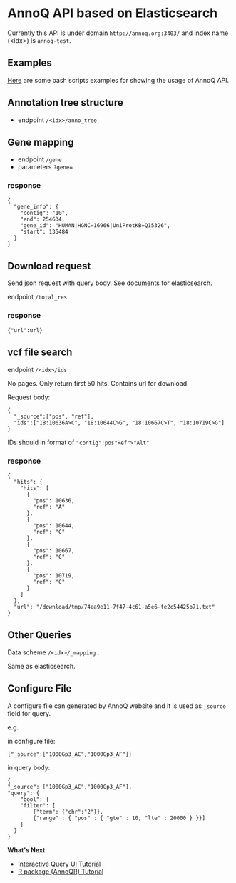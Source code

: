 ---
---

# AnnoQ API based on Elasticsearch

Currently this API is under domain `http://annoq.org:3403/` and index name (\<idx\>) is `annoq-test`.

## Examples

[Here](https://github.com/USCbiostats/annoq-api/tree/main/es_scripts) are some bash scripts examples for showing the usage of AnnoQ API.

## Annotation tree structure

* endpoint 
`/<idx>/anno_tree`

## Gene mapping
* endpoint `/gene`
* parameters `?gene=`

### response

```
{
  "gene_info": {
    "contig": "10", 
    "end": 254634, 
    "gene_id": "HUMAN|HGNC=16966|UniProtKB=Q15326", 
    "start": 135484
  }
}
```

## Download request

Send json request with query body. See documents for elasticsearch.

endpoint `/total_res`

### response

`{"url":url}`

## vcf file search

endpoint `/<idx>/ids`

No pages. Only return first 50 hits. Contains url for download.

Request body:

```
{
  "_source":["pos", "ref"],
  "ids":["18:10636A>C", "18:10644C>G", "18:10667C>T", "18:10719C>G"]
}
```

IDs should in format of `"contig":pos"Ref">"Alt"`

### response



```
{
  "hits": {
    "hits": [
      {
        "pos": 10636,
        "ref": "A"
      },
      {
        "pos": 10644,
        "ref": "C"
      },
      {
        "pos": 10667,
        "ref": "C"
      },
      {
        "pos": 10719,
        "ref": "C"
      }
    ]
  },
  "url": "/download/tmp/74ea9e11-7f47-4c61-a5e6-fe2c54425b71.txt"
}
```

## Other Queries
Data scheme `/<idx>/_mapping` .

Same as elasticsearch. 

## Configure File

A configure file can generated by AnnoQ website and it is used as `_source` field for query.

e.g.

in configure file:

```
{"_source":["1000Gp3_AC","1000Gp3_AF"]}
```

in query body:

```
{
"_source": ["1000Gp3_AC","1000Gp3_AF"],
"query": {
    "bool": {
	"filter": [
		{"term": {"chr":"2"}},
		{"range" : { "pos" : { "gte" : 10, "lte" : 20000 } }}]
    }
  }
}
```

**What's Next**

- [Interactive Query UI Tutorial]({{site.baseurl}}/docs/tutorials/ui-query)
- [R package (AnnoQR) Tutorial]({{site.baseurl}}/docs/tutorials/r-package)
